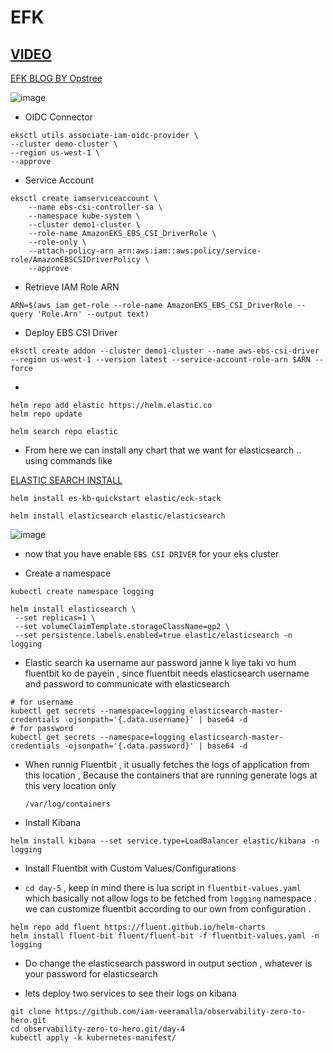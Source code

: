 # EFK

## [VIDEO](https://www.youtube.com/watch?v=HGTBANm0VY4&list=PLdpzxOOAlwvJUIfwmmVDoPYqXXUNbdBmb&index=5)

[EFK BLOG BY Opstree](https://opstree.com/blog/2023/01/24/protected-efk-stack-setup-for-kubernetes/)

![image](https://github.com/user-attachments/assets/cff2e899-931b-41c5-b211-85c5c07dec78)

- OIDC Connector

```
eksctl utils associate-iam-oidc-provider \
--cluster demo-cluster \
--region us-west-1 \
--approve
```

- Service Account 

```
eksctl create iamserviceaccount \
    --name ebs-csi-controller-sa \
    --namespace kube-system \
    --cluster demo1-cluster \
    --role-name AmazonEKS_EBS_CSI_DriverRole \
    --role-only \
    --attach-policy-arn arn:aws:iam::aws:policy/service-role/AmazonEBSCSIDriverPolicy \
    --approve
```

- Retrieve IAM Role ARN

```
ARN=$(aws iam get-role --role-name AmazonEKS_EBS_CSI_DriverRole --query 'Role.Arn' --output text)
```

- Deploy EBS CSI Driver
```
eksctl create addon --cluster demo1-cluster --name aws-ebs-csi-driver --region us-west-1 --version latest --service-account-role-arn $ARN --force
```


- 

```
helm repo add elastic https://helm.elastic.co
helm repo update
```

```
helm search repo elastic
```

- From here we can install any chart that we want for elasticsearch .. using commands like

[ELASTIC SEARCH INSTALL](https://www.elastic.co/guide/en/cloud-on-k8s/current/k8s-stack-helm-chart.html)

```
helm install es-kb-quickstart elastic/eck-stack
```

```
helm install elasticsearch elastic/elasticsearch
```

![image](https://github.com/user-attachments/assets/22194577-3410-4c8d-9846-07aab6440f08)


- now that you have enable `EBS CSI DRIVER` for your eks cluster

- Create a namespace
  
```
kubectl create namespace logging
```

```
helm install elasticsearch \
 --set replicas=1 \
 --set volumeClaimTemplate.storageClassName=gp2 \
 --set persistence.labels.enabled=true elastic/elasticsearch -n logging
```

- Elastic search ka username aur password janne k liye taki vo hum fluentbit ko de payein , since fluentbit needs elasticsearch username and password to communicate with elasticsearch

```
# for username
kubectl get secrets --namespace=logging elasticsearch-master-credentials -ojsonpath='{.data.username}' | base64 -d
# for password
kubectl get secrets --namespace=logging elasticsearch-master-credentials -ojsonpath='{.data.password}' | base64 -d
```


- When runnig Fluentbit , it usually fetches the logs of application from this location , Because the containers that are running generate logs at this very location only

  ```
  /var/log/containers
  ```

- Install Kibana

```
helm install kibana --set service.type=LoadBalancer elastic/kibana -n logging
```

- Install Fluentbit with Custom Values/Configurations


- `cd day-5` , keep in mind there is lua script in `fluentbit-values.yaml` which basically not allow logs to be fetched from `logging` namespace . we can customize fluentbit according to our own from configuration . 

```
helm repo add fluent https://fluent.github.io/helm-charts
helm install fluent-bit fluent/fluent-bit -f fluentbit-values.yaml -n logging
```
  - Do change the elasticsearch password in output section , whatever is your password for elasticsearch

- lets deploy two services to see their logs on kibana

```
git clone https://github.com/iam-veeramalla/observability-zero-to-hero.git
cd observability-zero-to-hero.git/day-4
kubectl apply -k kubernetes-manifest/
```



